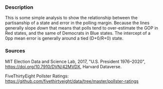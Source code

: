 ### Description
This is some simple analysis to show the relationship between the partisanship of a state and error in the polling margin. Because the lines generally slope _down_ that means that polls tend to over-estimate the GOP in Red states, and the same of Democrats in Blue states. The intercept of a 0pp mean error is generally around a tied (D+0/R+0) state.

### Sources
MIT Election Data and Science Lab, 2017, "U.S. President 1976–2020", https://doi.org/10.7910/DVN/42MVDX, Harvard Dataverse.

FiveThirtyEight Pollster Ratings: https://github.com/fivethirtyeight/data/tree/master/pollster-ratings